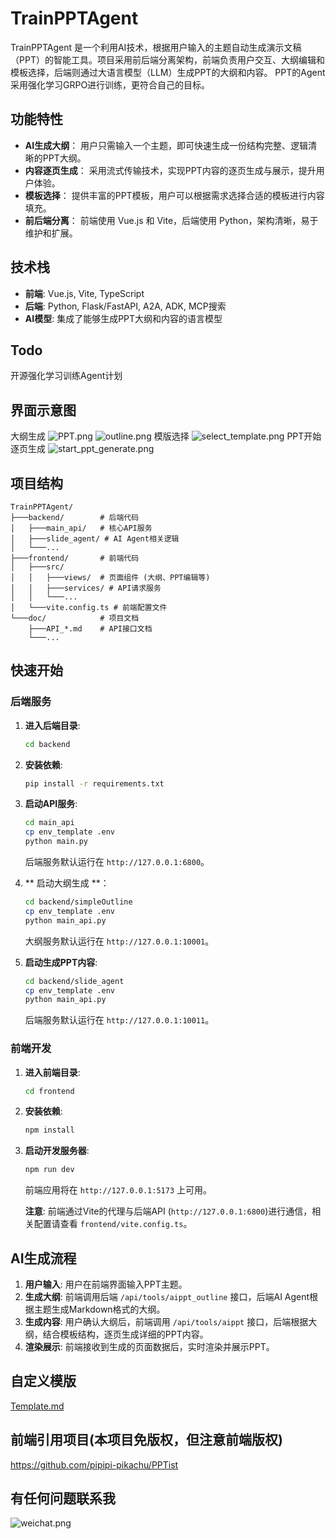 # TrainPPTAgent
TrainPPTAgent 是一个利用AI技术，根据用户输入的主题自动生成演示文稿（PPT）的智能工具。项目采用前后端分离架构，前端负责用户交互、大纲编辑和模板选择，后端则通过大语言模型（LLM）生成PPT的大纲和内容。
PPT的Agent采用强化学习GRPO进行训练，更符合自己的目标。

## 功能特性

- **AI生成大纲**： 用户只需输入一个主题，即可快速生成一份结构完整、逻辑清晰的PPT大纲。
- **内容逐页生成**： 采用流式传输技术，实现PPT内容的逐页生成与展示，提升用户体验。
- **模板选择**： 提供丰富的PPT模板，用户可以根据需求选择合适的模板进行内容填充。
- **前后端分离**： 前端使用 Vue.js 和 Vite，后端使用 Python，架构清晰，易于维护和扩展。

## 技术栈

- **前端**: Vue.js, Vite, TypeScript
- **后端**: Python, Flask/FastAPI, A2A, ADK, MCP搜索
- **AI模型**: 集成了能够生成PPT大纲和内容的语言模型

## Todo
开源强化学习训练Agent计划

## 界面示意图
大纲生成
![PPT.png](doc/PPT.png)
![outline.png](doc/outline.png)
模版选择
![select_template.png](doc/select_template.png)
PPT开始逐页生成
![start_ppt_generate.png](doc/start_ppt_generate.png)

## 项目结构

```
TrainPPTAgent/
├───backend/        # 后端代码
│   ├───main_api/   # 核心API服务
│   ├───slide_agent/ # AI Agent相关逻辑
│   └───...
├───frontend/       # 前端代码
│   ├───src/
│   │   ├───views/  # 页面组件 (大纲、PPT编辑等)
│   │   ├───services/ # API请求服务
│   │   └───...
│   └───vite.config.ts # 前端配置文件
└───doc/            # 项目文档
    ├───API_*.md    # API接口文档
    └───...
```

## 快速开始

### 后端服务

1.  **进入后端目录**:
    ```bash
    cd backend
    ```

2.  **安装依赖**:
    ```bash
    pip install -r requirements.txt
    ```

3.  **启动API服务**:
    ```bash
    cd main_api
    cp env_template .env
    python main.py
    ```
    后端服务默认运行在 `http://127.0.0.1:6800`。
4. ** 启动大纲生成 **：
    ```bash
    cd backend/simpleOutline
    cp env_template .env
    python main_api.py
    ```
    大纲服务默认运行在 `http://127.0.0.1:10001`。
5. **启动生成PPT内容**:
    ```bash
    cd backend/slide_agent
    cp env_template .env
    python main_api.py
    ```
    后端服务默认运行在 `http://127.0.0.1:10011`。

### 前端开发

1.  **进入前端目录**:
    ```bash
    cd frontend
    ```

2.  **安装依赖**:
    ```bash
    npm install
    ```

3.  **启动开发服务器**:
    ```bash
    npm run dev
    ```
    前端应用将在 `http://127.0.0.1:5173` 上可用。

    **注意**: 前端通过Vite的代理与后端API (`http://127.0.0.1:6800`)进行通信，相关配置请查看 `frontend/vite.config.ts`。

## AI生成流程

1.  **用户输入**: 用户在前端界面输入PPT主题。
2.  **生成大纲**: 前端调用后端 `/api/tools/aippt_outline` 接口，后端AI Agent根据主题生成Markdown格式的大纲。
3.  **生成内容**: 用户确认大纲后，前端调用 `/api/tools/aippt` 接口，后端根据大纲，结合模板结构，逐页生成详细的PPT内容。
4.  **渲染展示**: 前端接收到生成的页面数据后，实时渲染并展示PPT。

## 自定义模版
[Template.md](doc/Template.md)

## 前端引用项目(本项目免版权，但注意前端版权)
https://github.com/pipipi-pikachu/PPTist

## 有任何问题联系我
![weichat.png](doc/weichat.png)
